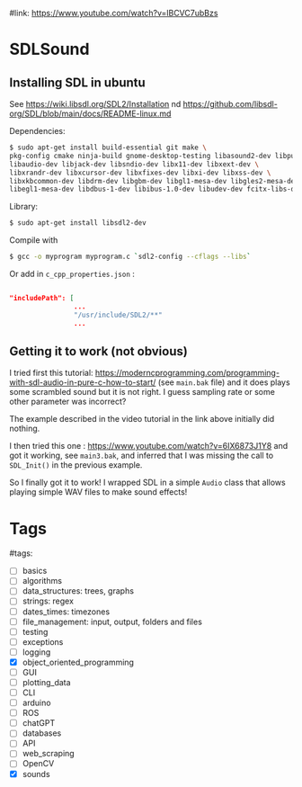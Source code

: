 #link: https://www.youtube.com/watch?v=lBCVC7ubBzs

# SDLSound

## Installing SDL in ubuntu
See https://wiki.libsdl.org/SDL2/Installation nd https://github.com/libsdl-org/SDL/blob/main/docs/README-linux.md

Dependencies:
```bash
$ sudo apt-get install build-essential git make \
pkg-config cmake ninja-build gnome-desktop-testing libasound2-dev libpulse-dev \
libaudio-dev libjack-dev libsndio-dev libx11-dev libxext-dev \
libxrandr-dev libxcursor-dev libxfixes-dev libxi-dev libxss-dev \
libxkbcommon-dev libdrm-dev libgbm-dev libgl1-mesa-dev libgles2-mesa-dev \
libegl1-mesa-dev libdbus-1-dev libibus-1.0-dev libudev-dev fcitx-libs-dev
```
Library:
```bash
$ sudo apt-get install libsdl2-dev
```

Compile with
```bash
$ gcc -o myprogram myprogram.c `sdl2-config --cflags --libs`
```

Or add in `c_cpp_properties.json` : 
```json

"includePath": [
                ...                
                "/usr/include/SDL2/**"
                ...
```

## Getting it to work (not obvious)

I tried first this tutorial: https://moderncprogramming.com/programming-with-sdl-audio-in-pure-c-how-to-start/ (see `main.bak` file) and it does plays some scrambled sound but it is not right. I guess sampling rate or some other parameter was incorrect?

The example described in the video tutorial in the link above initially did nothing.

I then tried this one : https://www.youtube.com/watch?v=6IX6873J1Y8 and got it working, see `main3.bak`, and inferred that I was missing the call to `SDL_Init()` in the previous example.

So I finally got it to work! I wrapped SDL in a simple `Audio` class that allows playing simple WAV files to make sound effects! 

# Tags
#tags: 

- [ ] basics
- [ ] algorithms
- [ ] data_structures: trees, graphs
- [ ] strings: regex
- [ ] dates_times: timezones
- [ ] file_management: input, output, folders and files
- [ ] testing
- [ ] exceptions
- [ ] logging
- [x] object_oriented_programming
- [ ] GUI
- [ ] plotting_data
- [ ] CLI
- [ ] arduino
- [ ] ROS
- [ ] chatGPT
- [ ] databases
- [ ] API
- [ ] web_scraping
- [ ] OpenCV
- [x] sounds